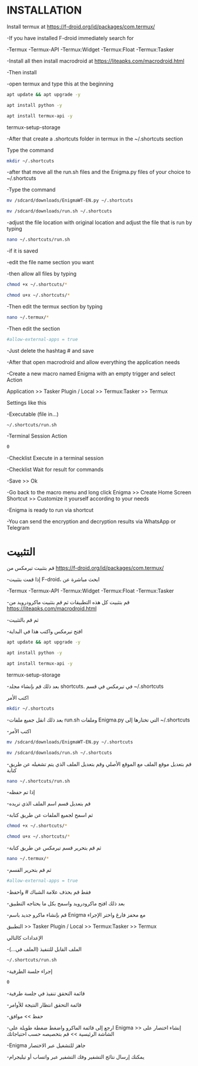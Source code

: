 # INSTALLATION

Install termux at https://f-droid.org/id/packages/com.termux/

-If you have installed F-droid immediately search for

-Termux
-Termux-API
-Termux:Widget
-Termux:Float
-Termux:Tasker

-Install all then install macrodroid at https://liteapks.com/macrodroid.html

-Then install

-open termux and type this at the beginning

```bash
apt update && apt upgrade -y

apt install python -y

apt install termux-api -y
```

termux-setup-storage

-After that create a .shortcuts folder in termux in the ~/.shortcuts section

Type the command

```bash
mkdir ~/.shortcuts
```

-after that move all the run.sh files and the Enigma.py files of your choice to ~/.shortcuts

-Type the command

```bash
mv /sdcard/downloads/EnigmaWT-EN.py ~/.shortcuts

mv /sdcard/downloads/run.sh ~/.shortcuts
```

-adjust the file location with original location and adjust the file that is run by typing

```bash
nano ~/.shortcuts/run.sh
```

-if it is saved

-edit the file name section you want

-then allow all files by typing

```bash
chmod +x ~/.shortcuts/*

chmod u+x ~/.shortcuts/*
```

-Then edit the termux section by typing

```bash
nano ~/.termux/*
```

-Then edit the section

```bash
#allow-external-apps = true
```

-Just delete the hashtag # and save

-After that open macrodroid and allow everything the application needs

-Create a new macro named Enigma with an empty trigger and select Action

Application >> Tasker Plugin / Local >> Termux:Tasker >> Termux

Settings like this

-Executable (file in...)

```bash
~/.shortcuts/run.sh
```

-Terminal Session Action

```bash
0
```

-Checklist Execute in a terminal session

-Checklist Wait for result for commands

-Save >> Ok

-Go back to the macro menu and long click Enigma >> Create Home Screen Shortcut >> Customize it yourself according to your needs

-Enigma is ready to run via shortcut

-You can send the encryption and decryption results via WhatsApp or Telegram



# التثبيت

قم بتثبيت تيرمكس من https://f-droid.org/id/packages/com.termux/

-إذا قمت بتثبيت F-droid، ابحث مباشرة عن

-Termux
-Termux-API
-Termux:Widget
-Termux:Float
-Termux:Tasker

-قم بتثبيت كل هذه التطبيقات ثم قم بتثبيت ماكرودرويد من https://liteapks.com/macrodroid.html

-ثم قم بالتثبيت

-افتح تيرمكس واكتب هذا في البداية

```bash
apt update && apt upgrade -y

apt install python -y

apt install termux-api -y
```

termux-setup-storage

-بعد ذلك قم بإنشاء مجلد shortcuts. في تيرمكس في قسم ~/.shortcuts

اكتب الأمر

```bash
mkdir ~/.shortcuts
```

-بعد ذلك انقل جميع ملفات run.sh وملفات Enigma.py التي تختارها إلى ~/.shortcuts

-اكتب الأمر

```bash
mv /sdcard/downloads/EnigmaWT-EN.py ~/.shortcuts

mv /sdcard/downloads/run.sh ~/.shortcuts
```

-قم بتعديل موقع الملف مع الموقع الأصلي وقم بتعديل الملف الذي يتم تشغيله عن طريق كتابة

```bash
nano ~/.shortcuts/run.sh
```

-إذا تم حفظه

-قم بتعديل قسم اسم الملف الذي تريده

-ثم اسمح لجميع الملفات عن طريق كتابة

```bash
chmod +x ~/.shortcuts/*

chmod u+x ~/.shortcuts/*
```

-ثم قم بتحرير قسم تيرمكس عن طريق كتابة

```bash
nano ~/.termux/*
```

-ثم قم بتحرير القسم

```bash
#allow-external-apps = true
```

-فقط قم بحذف علامة الشباك # واحفظ

-بعد ذلك افتح ماكرودرويد واسمح بكل ما يحتاجه التطبيق

-قم بإنشاء ماكرو جديد باسم Enigma مع محفز فارغ واختر الإجراء

التطبيق >> Tasker Plugin / Local >> Termux:Tasker >> Termux

الإعدادات كالتالي

-الملف القابل للتنفيذ (الملف في...)

```bash
~/.shortcuts/run.sh
```

-إجراء جلسة الطرفية

```bash
0
```

-قائمة التحقق تنفيذ في جلسة طرفية

-قائمة التحقق انتظار النتيجة للأوامر

-حفظ >> موافق

-ارجع إلى قائمة الماكرو واضغط ضغطة طويلة على Enigma >> إنشاء اختصار على الشاشة الرئيسية >> قم بتخصيصه حسب احتياجاتك

-Enigma جاهز للتشغيل عبر الاختصار

-يمكنك إرسال نتائج التشفير وفك التشفير عبر واتساب أو تيليجرام
